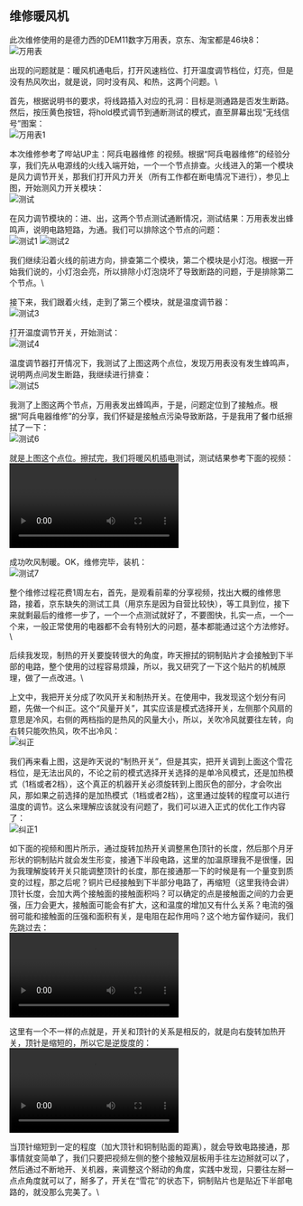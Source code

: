 ## 维修暖风机
此次维修使用的是德力西的DEM11数字万用表，京东、淘宝都是46块8：\
![万用表](../images/1-维修家电/11-维修暖风机/万用表.webp)

出现的问题就是：暖风机通电后，打开风速档位、打开温度调节档位，灯亮，但是没有热风吹出，就是说，同时没有风、和热，这两个问题。\

首先，根据说明书的要求，将线路插入对应的孔洞：目标是测通路是否发生断路。然后，按压黄色按钮，将hold模式调节到通断测试的模式，直至屏幕出现“无线信号”图案：\
![万用表1](../images/1-维修家电/11-维修暖风机/万用表1.webp)

本次维修参考了哔站UP主：阿兵电器维修 的视频。根据“阿兵电器维修”的经验分享，我们先从电源线的火线入端开始，一个一个节点排查。火线进入的第一个模块是风力调节开关，那我们打开风力开关（所有工作都在断电情况下进行），参见上图，开始测风力开关模块：\
![测试](../images/1-维修家电/11-维修暖风机/测试.webp)

在风力调节模块的：进、出，这两个节点测试通断情况，测试结果：万用表发出蜂鸣声，说明电路短路，为通。我们可以排除这个节点的问题：\
![测试1](../images/1-维修家电/11-维修暖风机/测试1.webp)
![测试2](../images/1-维修家电/11-维修暖风机/测试2.webp)

我们继续沿着火线的前进方向，排查第二个模块，第二个模块是小灯泡。根据一开始我们说的，小灯泡会亮，所以排除小灯泡烧坏了导致断路的问题，于是排除第二个节点。\

接下来，我们跟着火线，走到了第三个模块，就是温度调节器：\
![测试3](../images/1-维修家电/11-维修暖风机/测试3.webp)

打开温度调节开关，开始测试：\
![测试4](../images/1-维修家电/11-维修暖风机/测试4.webp)

温度调节器打开情况下，我测试了上图这两个点位，发现万用表没有发生蜂鸣声，说明两点间发生断路，我继续进行排查：\
![测试5](../images/1-维修家电/11-维修暖风机/测试5.webp)

我测了上图这两个节点，万用表发出蜂鸣声，于是，问题定位到了接触点。根据“阿兵电器维修”的分享，我们怀疑是接触点污染导致断路，于是我用了餐巾纸擦拭了一下：\
![测试6](../images/1-维修家电/11-维修暖风机/测试6.webp)

就是上图这个点位。擦拭完，我们将暖风机插电测试，测试结果参考下面的视频：\
<video src="../videos/暖风机出风.mp4" controls="controls"/>

成功吹风制暖。OK，维修完毕，装机：\
![测试7](../images/1-维修家电/11-维修暖风机/测试7.webp)

整个维修过程花费1周左右，首先，是观看前辈的分享视频，找出大概的维修思路，接着，京东缺失的测试工具（用京东是因为自营比较快），等工具到位，接下来就剩最后的维修一步了，一个一个点测试就好了，不要图快，扎实一点，一个一个来，一般正常使用的电器都不会有特别大的问题，基本都能通过这个方法修好。\

后续我发现，制热的开关要旋转很大的角度，昨天擦拭的铜制贴片才会接触到下半部的电路，整个使用的过程容易烦躁，所以，我又研究了一下这个贴片的机械原理，做了一点改进。\

上文中，我把开关分成了吹风开关和制热开关。在使用中，我发现这个划分有问题，先做一个纠正。这个“风量开关”，其实应该是模式选择开关，左侧那个风扇的意思是冷风，右侧的两档指的是热风的风量大小，所以，关吹冷风就要往左转，向右转只能吹热风，吹不出冷风：\
![纠正](../images/1-维修家电/11-维修暖风机/纠正.webp)

我们再来看上图，这是昨天说的“制热开关”，但是其实，把开关调到上面这个雪花档位，是无法出风的，不论之前的模式选择开关选择的是单冷风模式，还是加热模式（1档或者2档），这个真正的机器开关必须旋转到上图灰色的部分，才会吹出风，那如果之前选择的是加热模式（1档或者2档），这里通过旋转的程度可以进行温度的调节。这么来理解应该就没有问题了，我们可以进入正式的优化工作内容了：\
![纠正1](../images/1-维修家电/11-维修暖风机/纠正1.webp)

如下面的视频和图片所示，通过旋转加热开关调整黑色顶针的长度，然后那个月牙形状的铜制贴片就会发生形变，接通下半段电路，这里的加温原理我不是很懂，因为我理解旋转开关只能调整顶针的长度，那在接通那一下的时候是有一个量变到质变的过程，那之后呢？铜片已经接触到下半部分电路了，再缩短（这里我待会讲）顶针长度，会加大两个接触面的接触面积吗？可以确定的点是接触面之间的力会更强，压力会更大，接触面可能会有扩大，这和温度的增加又有什么关系？电流的强弱可能和接触面的压强和面积有关，是电阻在起作用吗？这个地方留作疑问，我们先跳过去：\
<video src="../videos/暖风机开关优化0.mp4" controls="controls"/>
![开关](../images/1-维修家电/11-维修暖风机/开关.webp)
![开关1](../images/1-维修家电/11-维修暖风机/开关1.webp)

这里有一个不一样的点就是，开关和顶针的关系是相反的，就是向右旋转加热开关，顶针是缩短的，所以它是逆旋度的：\
<video src="../videos/暖风机开关优化1.mp4" controls="controls"/>

当顶针缩短到一定的程度（加大顶针和铜制贴面的距离），就会导致电路接通，那事情就变简单了，我们只要把视频左侧的整个接触双层板用手往左边掰就可以了，然后通过不断地开、关机器，来调整这个掰动的角度，实践中发现，只要往左掰一点点角度就可以了，掰多了，开关在“雪花”的状态下，铜制贴片也是贴近下半部电路的，就没那么完美了。\
